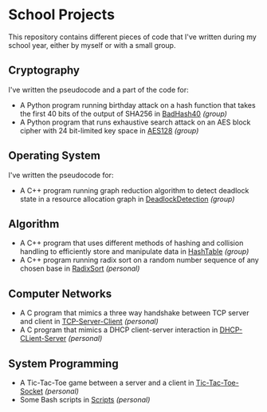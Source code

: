 # School Projects

This repository contains different pieces of code that I've written during my school year, either by myself or with a small group.

## Cryptography

I've written the pseudocode and a part of the code for:

- A Python program running birthday attack on a hash function that takes the first 40 bits of the output of SHA256 in [BadHash40](https://github.com/vinguyen-cs-project/small-projects/tree/master/BadHash40) *(group)*
- A Python program that runs exhaustive search attack on an AES block cipher with 24 bit-limited key space in [AES128](https://github.com/vinguyen-cs-project/small-projects/tree/master/AES128) *(group)*

## Operating System

I've written the pseudocode for:

- A C++ program running graph reduction algorithm to detect deadlock state in a resource allocation graph in [DeadlockDetection](https://github.com/vinguyen-cs-project/small-projects/tree/master/DeadlockDetection) *(group)*

## Algorithm

- A C++ program that uses different methods of hashing and collision handling to efficiently store and manipulate data in [HashTable](https://github.com/vinguyen-cs-project/small-projects/tree/master/HashTable) *(group)*
- A C++ program running radix sort on a random number sequence of any chosen base in [RadixSort](https://github.com/vinguyen-cs-project/small-projects/tree/master/RadixSort) *(personal)*

## Computer Networks

- A C program that mimics a three way handshake between TCP server and client in [TCP-Server-Client](https://github.com/vinguyen-cs-project/others/tree/master/TCP-Server-Client) *(personal)*
- A C program that mimics a DHCP client-server interaction in [DHCP-CLient-Server](https://github.com/vinguyen-cs-project/others/tree/master/DHCP-CLient-Server) *(personal)*

## System Programming
- A Tic-Tac-Toe game between a server and a client in [Tic-Tac-Toe-Socket](https://github.com/vinguyen-cs-project/others/tree/master/Tic-Tac-Toe-Socket) *(personal)*
- Some Bash scripts in [Scripts](https://github.com/vinguyen-cs-project/others/tree/master/Scripts) *(personal)*
